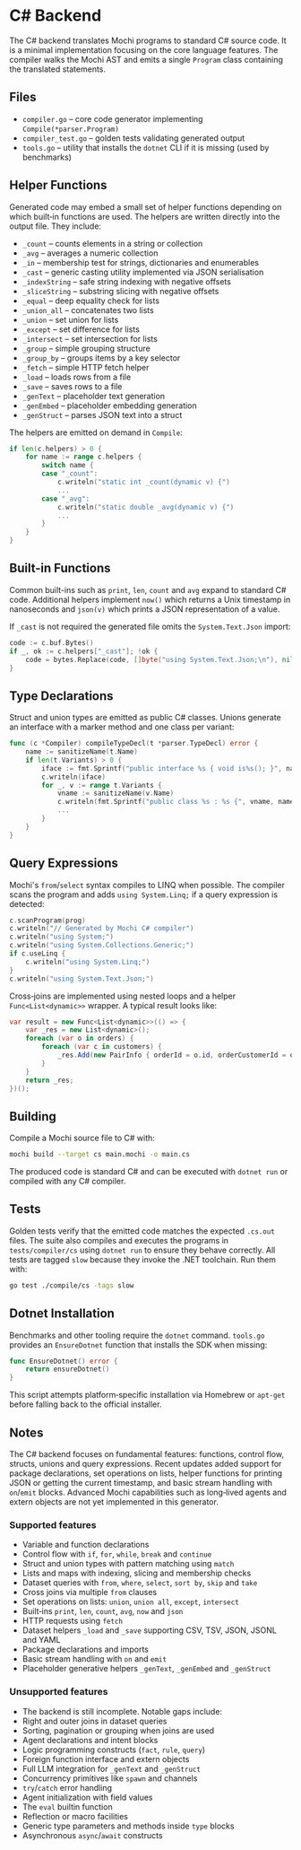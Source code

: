 # C# Backend

The C# backend translates Mochi programs to standard C# source code. It is a minimal implementation focusing on the core language features. The compiler walks the Mochi AST and emits a single `Program` class containing the translated statements.

## Files

- `compiler.go` – core code generator implementing `Compile(*parser.Program)`
- `compiler_test.go` – golden tests validating generated output
- `tools.go` – utility that installs the `dotnet` CLI if it is missing (used by benchmarks)

## Helper Functions

Generated code may embed a small set of helper functions depending on which built‑in functions are used. The helpers are written directly into the output file. They include:

- `_count` – counts elements in a string or collection
- `_avg` – averages a numeric collection
- `_in` – membership test for strings, dictionaries and enumerables
- `_cast` – generic casting utility implemented via JSON serialisation
- `_indexString` – safe string indexing with negative offsets
- `_sliceString` – substring slicing with negative offsets
- `_equal` – deep equality check for lists
- `_union_all` – concatenates two lists
- `_union` – set union for lists
- `_except` – set difference for lists
- `_intersect` – set intersection for lists
- `_group` – simple grouping structure
- `_group_by` – groups items by a key selector
- `_fetch` – simple HTTP fetch helper
- `_load` – loads rows from a file
- `_save` – saves rows to a file
- `_genText` – placeholder text generation
- `_genEmbed` – placeholder embedding generation
- `_genStruct` – parses JSON text into a struct

The helpers are emitted on demand in `Compile`:

```go
if len(c.helpers) > 0 {
    for name := range c.helpers {
        switch name {
        case "_count":
            c.writeln("static int _count(dynamic v) {")
            ...
        case "_avg":
            c.writeln("static double _avg(dynamic v) {")
            ...
        }
    }
}
```

## Built-in Functions

Common built-ins such as `print`, `len`, `count` and `avg` expand to standard C#
code.  Additional helpers implement `now()` which returns a Unix timestamp in
nanoseconds and `json(v)` which prints a JSON representation of a value.

If `_cast` is not required the generated file omits the `System.Text.Json` import:

```go
code := c.buf.Bytes()
if _, ok := c.helpers["_cast"]; !ok {
    code = bytes.Replace(code, []byte("using System.Text.Json;\n"), nil, 1)
}
```

## Type Declarations

Struct and union types are emitted as public C# classes. Unions generate an interface with a marker method and one class per variant:

```go
func (c *Compiler) compileTypeDecl(t *parser.TypeDecl) error {
    name := sanitizeName(t.Name)
    if len(t.Variants) > 0 {
        iface := fmt.Sprintf("public interface %s { void is%s(); }", name, name)
        c.writeln(iface)
        for _, v := range t.Variants {
            vname := sanitizeName(v.Name)
            c.writeln(fmt.Sprintf("public class %s : %s {", vname, name))
            ...
        }
    }
}
```

## Query Expressions

Mochi's `from`/`select` syntax compiles to LINQ when possible. The compiler scans the program and adds `using System.Linq;` if a query expression is detected:

```go
c.scanProgram(prog)
c.writeln("// Generated by Mochi C# compiler")
c.writeln("using System;")
c.writeln("using System.Collections.Generic;")
if c.useLinq {
    c.writeln("using System.Linq;")
}
c.writeln("using System.Text.Json;")
```

Cross‑joins are implemented using nested loops and a helper `Func<List<dynamic>>` wrapper. A typical result looks like:

```csharp
var result = new Func<List<dynamic>>(() => {
    var _res = new List<dynamic>();
    foreach (var o in orders) {
        foreach (var c in customers) {
            _res.Add(new PairInfo { orderId = o.id, orderCustomerId = o.customerId, pairedCustomerName = c.name, orderTotal = o.total });
        }
    }
    return _res;
})();
```

## Building

Compile a Mochi source file to C# with:

```bash
mochi build --target cs main.mochi -o main.cs
```

The produced code is standard C# and can be executed with `dotnet run` or compiled with any C# compiler.

## Tests

Golden tests verify that the emitted code matches the expected `.cs.out` files. The suite also compiles and executes the programs in `tests/compiler/cs` using `dotnet run` to ensure they behave correctly. All tests are tagged `slow` because they invoke the .NET toolchain. Run them with:

```bash
go test ./compile/cs -tags slow
```

## Dotnet Installation

Benchmarks and other tooling require the `dotnet` command. `tools.go` provides an `EnsureDotnet` function that installs the SDK when missing:

```go
func EnsureDotnet() error {
    return ensureDotnet()
}
```

This script attempts platform‑specific installation via Homebrew or `apt-get` before falling back to the official installer.

## Notes

The C# backend focuses on fundamental features: functions, control flow, structs, unions and query expressions. Recent updates added support for package declarations, set operations on lists, helper functions for printing JSON or getting the current timestamp, and basic stream handling with `on`/`emit` blocks. Advanced Mochi capabilities such as long‑lived agents and extern objects are not yet implemented in this generator.

### Supported features

- Variable and function declarations
- Control flow with `if`, `for`, `while`, `break` and `continue`
- Struct and union types with pattern matching using `match`
- Lists and maps with indexing, slicing and membership checks
- Dataset queries with `from`, `where`, `select`, `sort by`, `skip` and `take`
- Cross joins via multiple `from` clauses
- Set operations on lists: `union`, `union all`, `except`, `intersect`
- Built‑ins `print`, `len`, `count`, `avg`, `now` and `json`
- HTTP requests using `fetch`
- Dataset helpers `_load` and `_save` supporting CSV, TSV, JSON, JSONL and YAML
- Package declarations and imports
- Basic stream handling with `on` and `emit`
- Placeholder generative helpers `_genText`, `_genEmbed` and `_genStruct`

### Unsupported features

- The backend is still incomplete. Notable gaps include:
- Right and outer joins in dataset queries
- Sorting, pagination or grouping when joins are used
- Agent declarations and intent blocks
- Logic programming constructs (`fact`, `rule`, `query`)
- Foreign function interface and extern objects
- Full LLM integration for `_genText` and `_genStruct`
- Concurrency primitives like `spawn` and channels
- `try`/`catch` error handling
- Agent initialization with field values
- The `eval` builtin function
- Reflection or macro facilities
- Generic type parameters and methods inside `type` blocks
- Asynchronous `async`/`await` constructs
